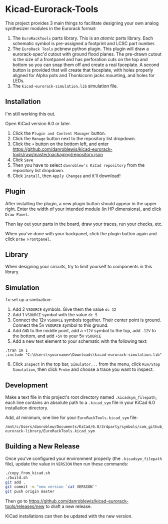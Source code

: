 Kicad-Eurorack-Tools
====================

This project provides 3 main things to facilitate designing your own analog synthesizer modules in the Eurorack format:

1. The `EuroRackTools` parts library. This is an *atomic* parts library. Each schematic symbol is pre-assigned a footprint and LCSC part number.
2. The `EuroRack Tools` pcbnew python plugin. This plugin will draw a eurorack-spec'd cutout with ground flood planes. The pre-drawn cutout is the size of a frontpanel and has perforation cuts on the top and bottom so you can snap them off and create a real faceplate. A second button is provided that will create that faceplate, with holes properly aligned for Alpha pots and Thonkiconn jacks mounting, and holes for LEDs.
3. The `kicad-eurorack-simulation.lib` simulation file.


Installation
------------

I'm still working this out.

Open KiCad version 6.0 or later.

1. Click the `Plugin and Content Manager` button.
2. Click the `Manage` button next to the repository list dropdown.
3. Click the `+` button on the bottom left, and enter https://github.com/danroblewis/kicad-eurorack-tools/raw/master/packaging/repository.json
4. Click `Save`
5. Then you have to select `danroblew's KiCad repository` from the repository list dropdown.
6. Click `Install`, then `Apply Changes` and it'll download!




Plugin
------

After installing the plugin, a new plugin button should appear in the upper right. Enter the width of your intended module (in HP dimensions), and click `Draw Panel`.

Then lay out your parts in the board, draw your traces, run your checks, etc.

When you've done with your backpanel, click the plugin button again and click `Draw Frontpanel`.


Library
-------

When designing your circuits, try to limit yourself to components in this library. 


Simulation
----------

To set up a simluation:

1. Add 2 `VSOURCE` symbols. Give them the value `dc 12`
2. Add 1 `VSOURCE` symbol with the value `dc 5`
3. Connect the 12v `VSOURCE` symbols together. Their center point is ground. Connect the 5v `VSOURCE` symbol to this ground.
4. Add `GND` to the middle point, add a `+12V` symbol to the top, add `-12V` to the bottom, and add `+5V` to your 5v `VSOURCE`
5. Add a new text element to your schematic with the following text:
```spice
.tran 1m 1
.include "C:\Users\<yourname>\Downloads\kicad-eurorack-simulation.lib"
```
6. Click `Inspect` in the top bar, `Simulator...` from the menu, click `Run/Stop Simulation`, then click `Probe` and choose a trace you want to inspect.


Development
---------

Make a text file in this project's root directory named `.kicadsym_filepath`, each line contains an absolute path to a `.kicad_sym` file in your KiCad 6.0 installation directory.

Add, at minimum, one line for your `EuroRackTools.kicad_sym` file:
```
/mnt/c/Users/danroblew/Documents/KiCad/6.0/3rdparty/symbols/com_github_danroblew_kicad-eurorack-library/EuroRackTools.kicad_sym
```

Building a New Release
--------------------

Once you've configured your environment properly (the `.kicadsym_filepath` file), update the value in `VERSION` then run these commands:
```bash
./copy_from_kicad.sh
./build.sh
git add .
git commit -m "new version `cat VERSION`"
git push origin master
```
Then go to https://github.com/danroblewis/kicad-eurorack-tools/releases/new to draft a new release.

KiCad installations can then be updated with the new version.
